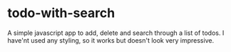 # todo-with-search
 A simple javascript app to add, delete and search through a list of todos. I have'nt used any styling, so it works but doesn't look very impressive.
